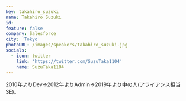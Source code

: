 ```yaml
---
key: takahiro_suzuki
name: Takahiro Suzuki
id: 
feature: false
company: Salesforce
city: 'Tokyo'
photoURL: /images/speakers/takahiro_suzuki.jpg
socials:
  - icon: twitter
    link: 'https://twitter.com/SuzuTaka1104'
    name: SuzuTaka1104
---
```

2010年よりDev→2012年よりAdmin→2019年より中の人(アライアンス担当SE)。